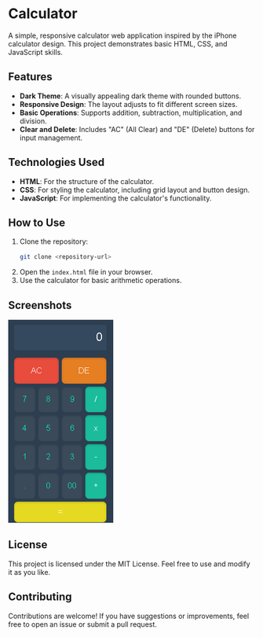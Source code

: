 # Calculator

A simple, responsive calculator web application inspired by the iPhone calculator design. This project demonstrates basic HTML, CSS, and JavaScript skills.

## Features

- **Dark Theme**: A visually appealing dark theme with rounded buttons.
- **Responsive Design**: The layout adjusts to fit different screen sizes.
- **Basic Operations**: Supports addition, subtraction, multiplication, and division.
- **Clear and Delete**: Includes "AC" (All Clear) and "DE" (Delete) buttons for input management.

## Technologies Used

- **HTML**: For the structure of the calculator.
- **CSS**: For styling the calculator, including grid layout and button design.
- **JavaScript**: For implementing the calculator's functionality.

## How to Use

1. Clone the repository:
   ```bash
   git clone <repository-url>
   ```
2. Open the `index.html` file in your browser.
3. Use the calculator for basic arithmetic operations.

## Screenshots

![Calculator Screenshot](screenshot.png)

## License

This project is licensed under the MIT License. Feel free to use and modify it as you like.

## Contributing

Contributions are welcome! If you have suggestions or improvements, feel free to open an issue or submit a pull request.
